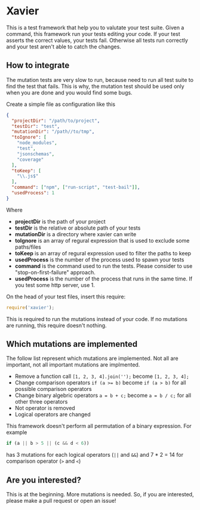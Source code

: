 # Xavier

This is a test framework that help you to valutate your test suite.
Given a command, this framework run your tests editing your code.
If your test asserts the correct values, your tests fail.
Otherwise all tests run correctly and your test aren't able to catch the changes.

## How to integrate
The mutation tests are very slow to run, because need to run all test suite to find the test that fails.
This is why, the mutation test should be used only when you are done and you would find some bugs.

Create a simple file as configuration like this
```json
{
  "projectDir": "/path/to/project",
  "testDir": "test",
  "mutationDir": "/path//to/tmp",
  "toIgnore": [
    "node_modules",
    "test",
    "jsonschemas",
    "coverage"
  ],
  "toKeep": [
    "\\.js$"
  ],
  "command": ["npm", ["run-script", "test-bail"]],
  "usedProcess": 1
}

```
Where
* __projectDir__ is the path of your project
* __testDir__ is the relative or absolute path of your tests
* __mutationDir__ is a directory where xavier can write
* __toIgnore__ is an array of regural expression that is used to exclude some paths/files
* __toKeep__ is an array of regural expression used to filter the paths to keep
* __usedProcess__ is the number of the process used to spawn your tests
* __command__ is the command used to run the tests. Please consider to use "stop-on-first-failure" approach.
* __usedProcess__ is the number of the process that runs in the same time. If you test some http server, use 1.

On the head of your test files, insert this require:
```javascript
require('xavier');
```
This is required to run the mutations instead of your code.
If no mutations are running, this require doesn't nothing.


## Which mutations are implemented

The follow list represent which mutations are implemented. Not all are important, not all important mutations are implmented.

* Remove a function call `[1, 2, 3, 4].join('');` become `[1, 2, 3, 4];`
* Change comparison operators `if (a >= b)` become `if (a > b)` for all possible comparison operators
* Change binary algebric operators `a = b + c;` become `a = b / c;` for all other three operators
* Not operator is removed
* Logical operators are changed

This framework doesn't perform all permutation of a binary expression. For example
```javascript
if (a || b > 5 || (c && d < 6))
```
has 3 mutations for each logical operators (`||` and `&&`) and 7 * 2 = 14 for comparison operator (`>` and `<`)


## Are you interested?
This is at the beginning.
More mutations is needed.
So, if you are interested, please make a pull request or open an issue!
